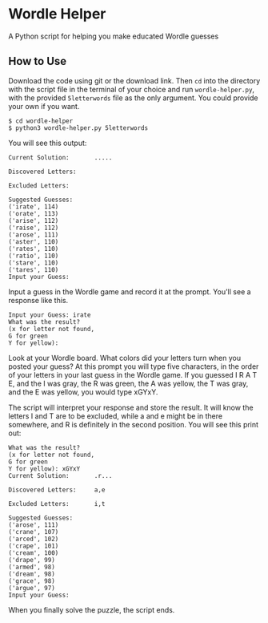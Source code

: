 # Wordle Helper
A Python script for helping you make educated Wordle guesses


## How to Use

Download the code using git or the download link. Then `cd` into the directory with the script file in the terminal of your choice and run `wordle-helper.py`, with the provided `5letterwords` file as the only argument. You could provide your own if you want.

```
$ cd wordle-helper
$ python3 wordle-helper.py 5letterwords
```

You will see this output:
```
Current Solution:       .....

Discovered Letters:

Excluded Letters:

Suggested Guesses:
('irate', 114)
('orate', 113)
('arise', 112)
('raise', 112)
('arose', 111)
('aster', 110)
('rates', 110)
('ratio', 110)
('stare', 110)
('tares', 110)
Input your Guess:
```

Input a guess in the Wordle game and record it at the prompt. You'll see a response like this.
```
Input your Guess: irate
What was the result?
(x for letter not found,
G for green
Y for yellow):
```

Look at your Wordle board. What colors did your letters turn when you posted your guess? At this prompt you will type five characters, in the order of your letters in your last guess in the Wordle game. If you guessed I R A T E, and the I was gray, the R was green, the A was yellow, the T was gray, and the E was yellow, you would type xGYxY.

The script will interpret your response and store the result. It will know the letters I and T are to be excluded, while a and e might be in there somewhere, and R is definitely in the second position. You will see this print out:

```
What was the result?
(x for letter not found,
G for green
Y for yellow): xGYxY
Current Solution:       .r...

Discovered Letters:     a,e

Excluded Letters:       i,t

Suggested Guesses:
('arose', 111)
('crane', 107)
('arced', 102)
('crape', 101)
('cream', 100)
('drape', 99)
('armed', 98)
('dream', 98)
('grace', 98)
('argue', 97)
Input your Guess:
```

When you finally solve the puzzle, the script ends.
